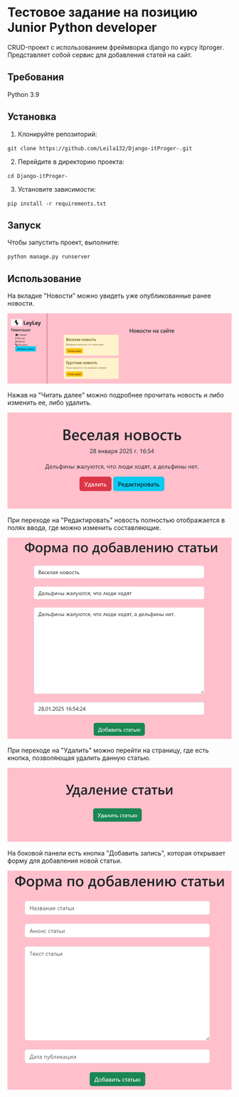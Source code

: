 # Тестовое задание на позицию Junior Python developer

CRUD-проект с использованием фреймворка django по курсу itproger. Представляет собой сервис для добавления статей на сайт.

## Требования

Python 3.9

## Установка

1. Клонируйте репозиторий:

`git clone https://github.com/Leila132/Django-itProger-.git`

2. Перейдите в директорию проекта:

`cd Django-itProger-`

3. Установите зависимости:

`pip install -r requirements.txt`

## Запуск

Чтобы запустить проект, выполните:

`python manage.py runserver`

## Использование

На вкладке "Новости" можно увидеть уже опубликованные ранее новости.

![](images/news.png)

Нажав на "Читать далее" можно подробнее прочитать новость и либо изменить ее, либо удалить.

![](images/example.png)

При переходе на "Редактировать" новость полностью отображается в полях ввода, где можно изменить составляющие.

![](images/update.png)

При переходе на "Удалить" можно перейти на страницу, где есть кнопка, позволяющая удалить данную статью.

![](images/delete.png)

На боковой панели есть кнопка "Добавить запись", которая открывает форму для добавления новой статьи.

![](images/new.png)